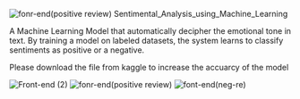 ![fonr-end(positive review)](https://github.com/DhanushB1411/Sentimental-Analysis-using-Machine-Learning/assets/149883392/a19ab1e2-9a93-4ad9-8176-0f7d9310ddb7) Sentimental_Analysis_using_Machine_Learning

A Machine Learning Model that automatically decipher the emotional tone in text. By training a model on labeled datasets, the system learns to classify sentiments as positive or a negative.

Please download the file from kaggle to increase the accuarcy of the model

![Front-end (2)](https://github.com/DhanushB1411/Sentimental-Analysis-using-Machine-Learning/assets/149883392/99c94470-626e-4e35-9607-73fc85748284)
![fonr-end(positive review)](https://github.com/DhanushB1411/Sentimental-Analysis-using-Machine-Learning/assets/149883392/fc6dad47-e122-47ff-b4b7-c7067b117c36)
![font-end(neg-re)](https://github.com/DhanushB1411/Sentimental-Analysis-using-Machine-Learning/assets/149883392/b5f3331f-ce94-4533-b2e3-dccc6112344c)
